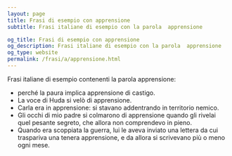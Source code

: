 ```yaml
---
layout: page
title: Frasi di esempio con apprensione 
subtitle: Frasi italiane di esempio con la parola  apprensione

og_title: Frasi di esempio con apprensione 
og_description: Frasi italiane di esempio con la parola  apprensione
og_type: website
permalink: /frasi/a/apprensione.html
---
```


Frasi italiane di esempio contenenti la parola apprensione:


- perché la paura implica apprensione di castigo.
- La voce di Huda si velò di apprensione.
- Carla era in apprensione: si stavano addentrando in territorio nemico.
- Gli occhi di mio padre si colmarono di apprensione quando gli rivelai quel pesante segreto, che allora non comprendevo in pieno.
- Quando era scoppiata la guerra, lui le aveva inviato una lettera da cui traspariva una tenera apprensione, e da allora si scrivevano più o meno ogni mese.
